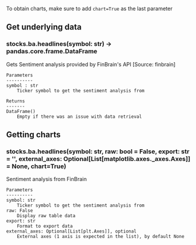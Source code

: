 To obtain charts, make sure to add `chart=True` as the last parameter

## Get underlying data 
### stocks.ba.headlines(symbol: str) -> pandas.core.frame.DataFrame

Gets Sentiment analysis provided by FinBrain's API [Source: finbrain]

    Parameters
    ----------
    symbol : str
        Ticker symbol to get the sentiment analysis from

    Returns
    -------
    DataFrame()
        Empty if there was an issue with data retrieval

## Getting charts 
### stocks.ba.headlines(symbol: str, raw: bool = False, export: str = '', external_axes: Optional[List[matplotlib.axes._axes.Axes]] = None, chart=True)

Sentiment analysis from FinBrain

    Parameters
    ----------
    symbol: str
        Ticker symbol to get the sentiment analysis from
    raw: False
        Display raw table data
    export: str
        Format to export data
    external_axes: Optional[List[plt.Axes]], optional
        External axes (1 axis is expected in the list), by default None
